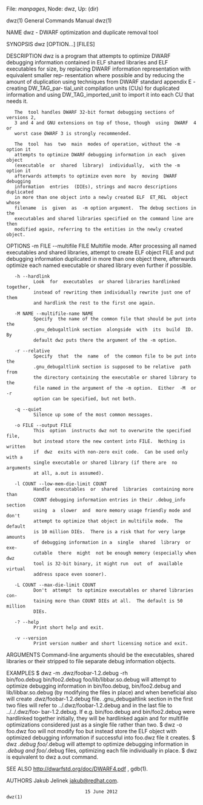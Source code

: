 File: *manpages*,  Node: dwz,  Up: (dir)

dwz(1)                      General Commands Manual                     dwz(1)



NAME
       dwz - DWARF optimization and duplicate removal tool

SYNOPSIS
       dwz [OPTION...] [FILES]

DESCRIPTION
       dwz  is a program that attempts to optimize DWARF debugging information
       contained in ELF shared libraries and  ELF  executables  for  size,  by
       replacing DWARF information representation with equivalent smaller rep‐
       resentation where possible and by reducing the  amount  of  duplication
       using  techniques from DWARF standard appendix E - creating DW_TAG_par‐
       tial_unit compilation units (CUs) for duplicated information and  using
       DW_TAG_imported_unit to import it into each CU that needs it.

       The  tool handles DWARF 32-bit format debugging sections of versions 2,
       3 and 4 and GNU extensions on top of those, though  using  DWARF  4  or
       worst case DWARF 3 is strongly recommended.

       The  tool  has  two  main  modes of operation, without the -m option it
       attempts to optimize DWARF debugging information in each  given  object
       (executable  or  shared  library)  individually,  with the -m option it
       afterwards attempts to optimize even more  by  moving  DWARF  debugging
       information  entries  (DIEs), strings and macro descriptions duplicated
       in more than one object into a newly created ELF  ET_REL  object  whose
       filename  is  given  as  -m option argument.  The debug sections in the
       executables and shared libraries specified on the command line are then
       modified again, referring to the entities in the newly created object.

OPTIONS
       -m FILE --multifile FILE
              Multifile  mode.   After  processing  all  named executables and
              shared libraries, attempt to create  ELF  object  FILE  and  put
              debugging  information duplicated in more than one object there,
              afterwards optimize each named executable or shared library even
              further if possible.

       -h --hardlink
              Look  for  executables  or shared libraries hardlinked together,
              instead of rewriting them individually rewrite just one of  them
              and hardlink the rest to the first one again.

       -M NAME --multifile-name NAME
              Specify  the name of the common file that should be put into the
              .gnu_debugaltlink section  alongside  with  its  build  ID.   By
              default dwz puts there the argument of the -m option.

       -r --relative
              Specify  that  the  name  of  the common file to be put into the
              .gnu_debugaltlink section is supposed to be relative  path  from
              the directory containing the executable or shared library to the
              file named in the argument of the -m option.  Either  -M  or  -r
              option can be specified, but not both.

       -q --quiet
              Silence up some of the most common messages.

       -o FILE --output FILE
              This  option  instructs dwz not to overwrite the specified file,
              but instead store the new content into FILE.  Nothing is written
              if  dwz  exits with non-zero exit code.  Can be used only with a
              single executable or shared library (if there are  no  arguments
              at all, a.out is assumed).

       -l COUNT --low-mem-die-limit COUNT
              Handle  executables  or  shared  libraries  containing more than
              COUNT debugging information entries in their .debug_info section
              using  a  slower  and  more memory usage friendly mode and don't
              attempt to optimize that object in multifile mode.  The  default
              is 10 million DIEs.  There is a risk that for very large amounts
              of debugging information in a  single  shared  library  or  exe‐
              cutable  there  might  not be enough memory (especially when dwz
              tool is 32-bit binary, it might run  out  of  available  virtual
              address space even sooner).

       -L COUNT --max-die-limit COUNT
              Don't  attempt  to optimize executables or shared libraries con‐
              taining more than COUNT DIEs at all.  The default is 50  million
              DIEs.

       -? --help
              Print short help and exit.

       -v --version
              Print version number and short licensing notice and exit.

ARGUMENTS
       Command-line  arguments  should be the executables, shared libraries or
       their stripped to file separate debug information objects.

EXAMPLES
              $ dwz -m .dwz/foobar-1.2.debug -rh \
                bin/foo.debug bin/foo2.debug foo/lib/libbar.so.debug
       will  attempt  to  optimize  debugging  information  in  bin/foo.debug,
       bin/foo2.debug  and  lib/libbar.so.debug  (by  modifying  the  files in
       place) and when beneficial also will create .dwz/foobar-1.2.debug file.
       .gnu_debugaltlink  section  in  the  first  two  files  will  refer  to
       ../.dwz/foobar-1.2.debug  and  in  the  last  file  to  ../../.dwz/foo‐
       bar-1.2.debug.    If   e.g.    bin/foo.debug  and  bin/foo2.debug  were
       hardlinked together initially, they will be hardlinked  again  and  for
       multifile  optimizations  considered  just as a single file rather than
       two.
              $ dwz -o foo.dwz foo
       will not modify foo but instead store the  ELF  object  with  optimized
       debugging information if successful into foo.dwz file it creates.
              $ dwz *.debug foo/*.debug
       will   attempt   to  optimize  debugging  information  in  *.debug  and
       foo/*.debug files, optimizing each file individually in place.
              $ dwz
       is equivalent to dwz a.out command.

SEE ALSO
       http://dwarfstd.org/doc/DWARF4.pdf , gdb(1).

AUTHORS
       Jakub Jelinek <jakub@redhat.com>.



                                 15 June 2012                           dwz(1)
